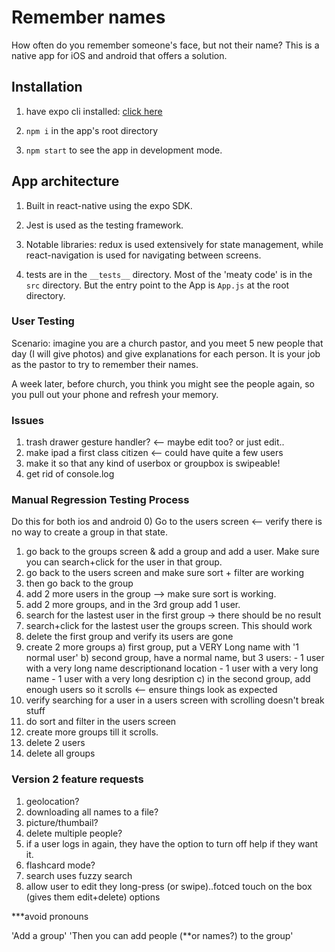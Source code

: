 # Remember names

How often do you remember someone's face, but not their name? This is a native app for iOS and android that offers a solution.

## Installation

1. have expo cli installed: [click here](https://docs.expo.io/versions/v31.0.0/introduction/installation)

2. `npm i` in the app's root directory

3. `npm start` to see the app in development mode. 

## App architecture

1. Built in react-native using the expo SDK. 

2. Jest is used as the testing framework.

3. Notable libraries: redux is used extensively for state management, while react-navigation is used for navigating between screens.

4. tests are in the `__tests__` directory.  Most of the 'meaty code' is in the `src` directory. But the entry point to the App is `App.js` at the root directory.

### User Testing
Scenario: imagine you are a church pastor, and you meet 5 new people that day (I will give photos) and
give explanations for each person. It is your job as the pastor to try to remember their names.

A week later, before church, you think you might see the people again, so you pull out your phone
and refresh your memory.

### Issues
1) trash drawer gesture handler? <-- maybe edit too? or just edit..
2) make ipad a first class citizen <-- could have quite a few users
3) make it so that any kind of userbox or groupbox is swipeable!
4) get rid of console.log


### Manual Regression Testing Process

Do this for both ios and android
0) Go to the users screen <-- verify there is no way to create a group in that state.
1) go back to the groups screen & add a group and add a user. Make sure you can search+click for the user in that group.
2) go back to the users screen and make sure sort + filter are working
3) then go back to the group
4) add 2 more users in the group --> make sure sort is working.
5) add 2 more groups, and in the 3rd group add 1 user.
6) search for the lastest user in the first group -> there should be no result
7) search+click for the lastest user the groups screen. This should work
8) delete the first group and verify its users are gone
9) create 2 more groups
    a) first group, put a VERY Long name with '1 normal user'
    b) second group, have a normal name, but 3 users:
        - 1 user with a very long name descriptionand location
        - 1 user with a very long name
        - 1 user with a very long desription 
    c) in the second group, add enough users so it scrolls <-- ensure things look as expected
10) verify searching for a user in a users screen with scrolling doesn't break stuff
11) do sort and filter in the users screen
12) create more groups till it scrolls.
13) delete 2 users
14) delete all groups

### Version 2 feature requests
1) geolocation?
2) downloading all names to a file?
3) picture/thumbail?
4) delete multiple people?
5) if a user logs in again, they have the option to turn off help if they want it.
6) flashcard mode?
7) search uses fuzzy search
8) allow user to edit they long-press (or swipe)..fotced touch on the box (gives them edit+delete) options

***avoid pronouns

'Add a group'
'Then you can add people (**or names?) to the group'


